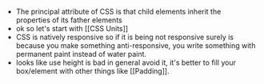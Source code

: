 - The principal attribute of CSS is that child elements inherit the properties of its father elements
- ok so let's start with [[CSS Units]]
- CSS is natively responsive so if it is being not responsive surely is because you make something anti-responsive, you write something with permanent paint instead of water paint.
- looks like use height is bad in general avoid it, it's better to fill your box/element with other things like [[Padding]].